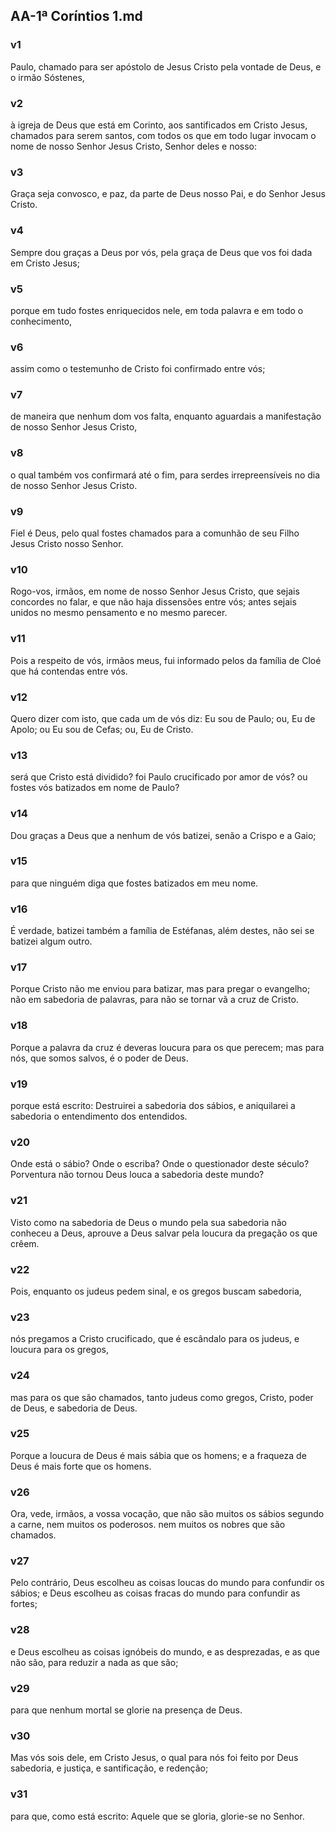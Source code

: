 ## AA-1ª Coríntios 1.md
### v1
 Paulo, chamado para ser apóstolo de Jesus Cristo pela vontade de Deus, e o irmão Sóstenes,
### v2
 à igreja de Deus que está em Corinto, aos santificados em Cristo Jesus, chamados para serem santos, com todos os que em todo lugar invocam o nome de nosso Senhor Jesus Cristo, Senhor deles e nosso:
### v3
 Graça seja convosco, e paz, da parte de Deus nosso Pai, e do Senhor Jesus Cristo.
### v4
 Sempre dou graças a Deus por vós, pela graça de Deus que vos foi dada em Cristo Jesus;
### v5
 porque em tudo fostes enriquecidos nele, em toda palavra e em todo o conhecimento,
### v6
 assim como o testemunho de Cristo foi confirmado entre vós;
### v7
 de maneira que nenhum dom vos falta, enquanto aguardais a manifestação de nosso Senhor Jesus Cristo,
### v8
 o qual também vos confirmará até o fim, para serdes irrepreensíveis no dia de nosso Senhor Jesus Cristo.
### v9
 Fiel é Deus, pelo qual fostes chamados para a comunhão de seu Filho Jesus Cristo nosso Senhor.
### v10
 Rogo-vos, irmãos, em nome de nosso Senhor Jesus Cristo, que sejais concordes no falar, e que não haja dissensões entre vós; antes sejais unidos no mesmo pensamento e no mesmo parecer.
### v11
 Pois a respeito de vós, irmãos meus, fui informado pelos da família de Cloé que há contendas entre vós.
### v12
 Quero dizer com isto, que cada um de vós diz: Eu sou de Paulo; ou, Eu de Apolo; ou Eu sou de Cefas; ou, Eu de Cristo.
### v13
 será que Cristo está dividido? foi Paulo crucificado por amor de vós? ou fostes vós batizados em nome de Paulo?
### v14
 Dou graças a Deus que a nenhum de vós batizei, senão a Crispo e a Gaio;
### v15
 para que ninguém diga que fostes batizados em meu nome.
### v16
 É verdade, batizei também a família de Estéfanas, além destes, não sei se batizei algum outro.
### v17
 Porque Cristo não me enviou para batizar, mas para pregar o evangelho; não em sabedoria de palavras, para não se tornar vã a cruz de Cristo.
### v18
 Porque a palavra da cruz é deveras loucura para os que perecem; mas para nós, que somos salvos, é o poder de Deus.
### v19
 porque está escrito: Destruirei a sabedoria dos sábios, e aniquilarei a sabedoria o entendimento dos entendidos.
### v20
 Onde está o sábio? Onde o escriba? Onde o questionador deste século? Porventura não tornou Deus louca a sabedoria deste mundo?
### v21
 Visto como na sabedoria de Deus o mundo pela sua sabedoria não conheceu a Deus, aprouve a Deus salvar pela loucura da pregação os que crêem.
### v22
 Pois, enquanto os judeus pedem sinal, e os gregos buscam sabedoria,
### v23
 nós pregamos a Cristo crucificado, que é escândalo para os judeus, e loucura para os gregos,
### v24
 mas para os que são chamados, tanto judeus como gregos, Cristo, poder de Deus, e sabedoria de Deus.
### v25
 Porque a loucura de Deus é mais sábia que os homens; e a fraqueza de Deus é mais forte que os homens.
### v26
 Ora, vede, irmãos, a vossa vocação, que não são muitos os sábios segundo a carne, nem muitos os poderosos. nem muitos os nobres que são chamados.
### v27
 Pelo contrário, Deus escolheu as coisas loucas do mundo para confundir os sábios; e Deus escolheu as coisas fracas do mundo para confundir as fortes;
### v28
 e Deus escolheu as coisas ignóbeis do mundo, e as desprezadas, e as que não são, para reduzir a nada as que são;
### v29
 para que nenhum mortal se glorie na presença de Deus.
### v30
 Mas vós sois dele, em Cristo Jesus, o qual para nós foi feito por Deus sabedoria, e justiça, e santificação, e redenção;
### v31
 para que, como está escrito: Aquele que se gloria, glorie-se no Senhor.
